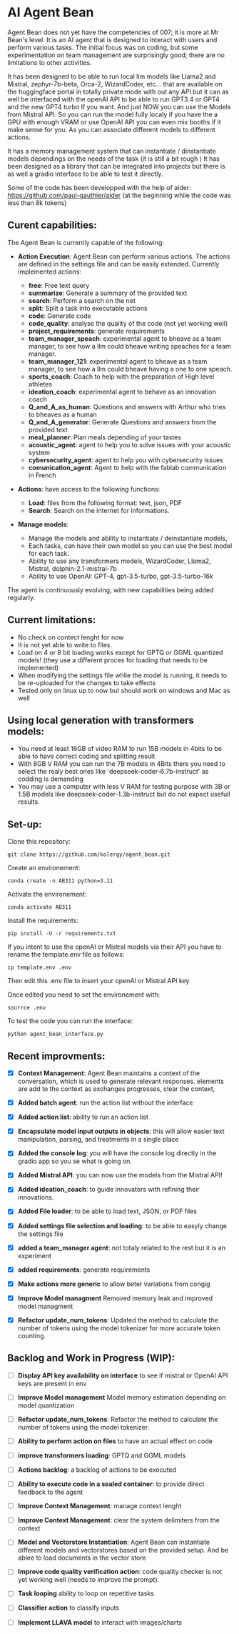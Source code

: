 # AI Agent Bean
Agent Bean does not yet have the competencies of 007; it is more at Mr Bean's level. It is an AI agent that is designed to interact with users and perform various tasks. The initial focus was on coding, but some experimentation on team management are surprisingly good; there are no limitations to other activities. 

It has been designed to be able to run local llm models like Llama2 and Mistral, zephyr-7b-beta, Orca-2, WizardCoder, etc... that are available on the huggingface portal in totally private mode with out any API but it can as well be interfaced with the openAI API to be able to run GPT3.4 or GPT4 and the new GPT4 turbo If you want. And just NOW you can use the Models from Mistral API. So you can run the model fully localy if you have the a GPU with enough VRAM or use OpenAI API you can even mix booths if it make sense for you. As you can associate different models to different actions.

It has a memory management system that can instantiate / dinstantiate models dependings on the needs of the task (it is still a bit rough )
It has been designed as a library that can be integrated into projects but there is as well a gradio interface to be able to test it directly.

Some of the code has been developped with the help of aider: https://github.com/paul-gauthier/aider (at the beginning while the code was less than 8k tokens)

## Curent capabilities:
The Agent Bean is currently capable of the following:

- **Action Execution**: Agent Bean can perform various actions. The actions are defined in the settings file and can be easily extended. Currently implemented actions:
   - **free**: Free text query
   - **summarize**: Generate a summary of the provided text
   - **search**: Perform a search on the net
   - **split**: Split a task into executable actions 
   - **code**: Generate code 
   - **code_quality**: analyse the quality of the code (not yet working well)
   - **project_requirements**: generate requirements
   - **team_manager_speach**: experimental agent to bheave as a team manager, to see how a llm could bheave writing speaches for a team manager.
   - **team_manager_121**: experimental agent to bheave as a team manager, to see how a llm could bheave having a one to one speach.
   - **sports_coach**: Coach to help with the preparation of High level athletes
   - **ideation_coach**: experimental agent to behave as an innovation coach
   - **Q_and_A_as_human**: Questions and answers with Arthur who tries to bheaves as a human
   - **Q_and_A_generator**: Generate Questions and answers from the provided text
   - **meal_planner**: Plan meals depending of your tastes
   - **acoustic_agent**: agent to help you to solve issues with your acoustic system
   - **cybersecurity_agent**: agent to help you with cybersecurity issues
   - **comunication_agent**: Agent to help with the fablab communication in French

- **Actions**: have access to the following functions: 
   - **Load**: files from the following format: text, json, PDF 
   - **Search**: Search on the internet for informations. 

- **Manage models**: 
   - Manage the models and ability to instantiate / deinstantiate models, 
   - Each tasks, can have their own model so you can use the best model for each task. 
   - Ability to use any transformers models, WizardCoder, Llama2, Mistral, dolphin-2.1-mistral-7b
   - Ability to use OpenAI: GPT-4, gpt-3.5-turbo, gpt-3.5-turbo-16k 

   
The agent is continuously evolving, with new capabilities being added regularly.


## Current limitations:
- No check on contect lenght for now
- It is not yet able to write to files.
- Load on 4 or 8 bit loading works except for GPTQ or GGML quantized models! (they use a different proces for loading that needs to be implemented)
- When modifying the settings file whlie the model is running, it needs to be re-uploaded for the changes to take effects
- Tested only on linux up to now but should work on windows and Mac as well


## Using local generation with transformers models:
- You need at least 16GB of video RAM to run 15B models in 4bits to be able to have correct coding and splitting result
- With 8GB V RAM you can run the 7B models in 4Bits there you need to select the realy best ones like 'deepseek-coder-6.7b-instruct' as codding is demanding
- You may use a computer with less V RAM for testing purpose with 3B or 1.5B models like deepseek-coder-1.3b-instruct but do not expect usefull results.


## Set-up:

Clone this repository:

`git clone https://github.com/kolergy/agent_bean.git`

Create an environement:

`conda create -n AB311 python=3.11`

Activate the environement:

`conda activate AB311`

Install the requirements:

`pip install -U -r requirements.txt`

If you intent to use the openAI or Mistral models via their API you have to rename the template.env file as follows:

`cp template.env .env`

Then edit this .env file to insert your openAI or Mistral API key 

Once edited you need to set the environement with:

`sourrce .env`

To test the code you can run the interface:

`python agent_bean_interface.py`



## Recent improvments:

- [x] **Context Management**: Agent Bean maintains a context of the conversation, which is used to generate relevant responses. elements are add to the context as exchanges progresses, clear the context, 
- [x] **Added batch agent**: run the action list without the interface
- [x] **Added action list**: ability to run an action list
- [x] **Encapsulate model input outputs in objects**: this will allow easier text manipulation, parsing, and treatments in a single place 
- [x] **Added the console log**: you will have the console log directly in the gradio app so you se what is going on.
- [x] **Added Mistral API**: you can now use the models from the Mistral API!
- [x] **Added ideation_coach**: to guide innovators with refining their innovations.
- [x] **Added File loader**: to be able to load text, JSON, or PDF files
- [x] **Added settings file selection and loading**: to be able to easyly change the settings file
- [x] **added a team_manager agent**: not totaly related to the rest but it is an experiment 
- [x] **added requirements**: generate requirements
- [x] **Make actions more generic** to allow beter variations from congig
- [x] **Improve Model managment** Removed memory leak and improved model managment
- [x] **Refactor update_num_tokens**: Updated the method to calculate the number of tokens using the model tokenizer for more accurate token counting.


## Backlog and Work in Progress (WIP): 

- [ ] **Display API key availability on interface** to see if mistral or OpenAI API keys are present in env
- [ ] **Improve Model management** Model memory estimation depending on model quantization
- [ ] **Refactor update_num_tokens**: Refactor the method to calculate the number of tokens using the model tokenizer.
- [ ] **Ability to perform action on files** to have an actual effect on code
- [ ] **improve transformers loading**: GPTQ and GGML models
- [ ] **Actions backlog**: a backlog of actions to be executed
- [ ] **Ability to execute code in a sealed container**: to provide direct feedback to the agent
- [ ] **Improve Context Management**: manage context lenght
- [ ] **Improve Context Management**: clear the system delimiters from the context
- [ ] **Model and Vectorstore Instantiation**: Agent Bean can instantiate different models and vectorstores based on the provided setup. And be ablee to load documents in the vector store
- [ ] **Improve code quality verification action**: code quality checker is not yet working well (needs to improve the prompt).
- [ ] **Task looping** ability to loop on repetitive tasks
- [ ] **Classifier action** to classify inputs
- [ ] **Implement LLAVA model** to interact with images/charts 


